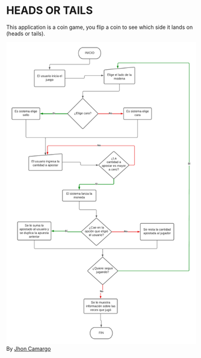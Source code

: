 # HEADS OR TAILS

This application is a coin game, you flip a coin to see which side it lands on (heads or tails).

![Flowchart](flowchart.png)
By [Jhon Camargo](https://jhoncamargo.000webhostapp.com/)